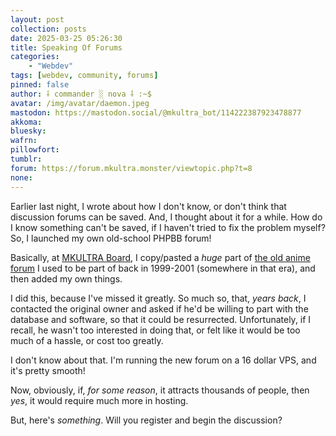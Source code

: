 ```yaml
---
layout: post
collection: posts
date: 2025-03-25 05:26:30
title: Speaking Of Forums
categories:
    - "Webdev"
tags: [webdev, community, forums]
pinned: false
author: ⸸ commander ░ nova ⸸ :~$
avatar: /img/avatar/daemon.jpeg
mastodon: https://mastodon.social/@mkultra_bot/114222387923478877
akkoma: 
bluesky: 
wafrn: 
pillowfort: 
tumblr: 
forum: https://forum.mkultra.monster/viewtopic.php?t=8
none: 
---
```

Earlier last night, I wrote about how I don't know, or don't think that discussion forums can be saved. And, I thought about it for a while. How do I know something can't be saved, if I haven't tried to fix the problem myself? So, I launched my own old-school PHPBB forum!

Basically, at <a href="https://forum.mkultra.monster" target="_blank">MKULTRA Board</a>, I copy/pasted a *huge* part of <a href="https://web.archive.org/web/20010401015509/http://animeboards.com:80/" target="_blank">the old anime forum</a> I used to be part of back in 1999-2001 (somewhere in that era), and then added my own things.

I did this, because I've missed it greatly. So much so, that, *years back*, I contacted the original owner and asked if he'd be willing to part with the database and software, so that it could be resurrected. Unfortunately, if I recall, he wasn't too interested in doing that, or felt like it would be too much of a hassle, or cost too greatly.

I don't know about that. I'm running the new forum on a 16 dollar VPS, and it's pretty smooth!

Now, obviously, if, *for some reason*, it attracts thousands of people, then *yes*, it would require much more in hosting.

But, here's *something*. Will you register and begin the discussion?

